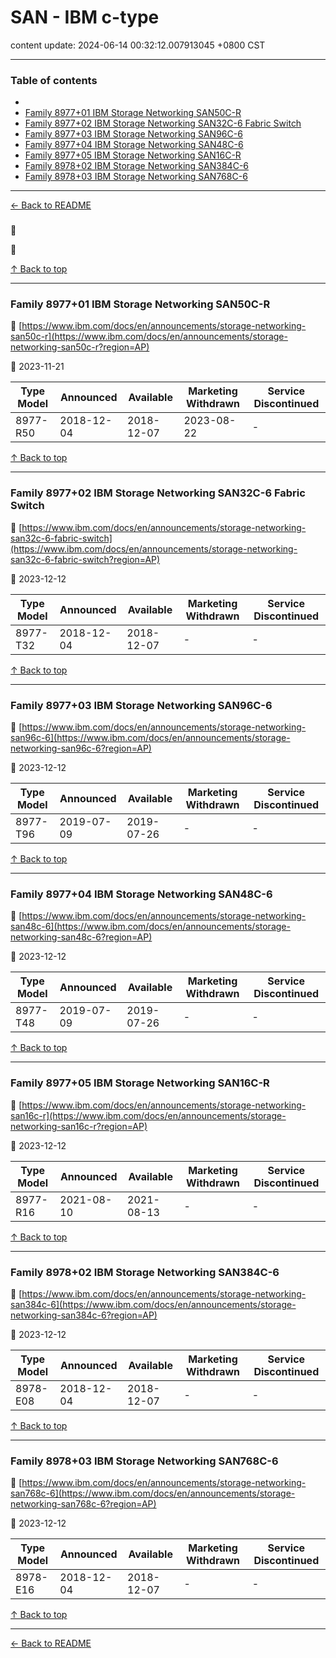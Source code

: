 # SAN - IBM c-type

content update: 2024-06-14 00:32:12.007913045 +0800 CST

---

### Table of contents


- [](#)
- [Family 8977+01 IBM Storage Networking SAN50C-R](#family-897701-ibm-storage-networking-san50c-r)
- [Family 8977+02 IBM Storage Networking SAN32C-6 Fabric Switch](#family-897702-ibm-storage-networking-san32c-6-fabric-switch)
- [Family 8977+03 IBM Storage Networking SAN96C-6](#family-897703-ibm-storage-networking-san96c-6)
- [Family 8977+04 IBM Storage Networking SAN48C-6](#family-897704-ibm-storage-networking-san48c-6)
- [Family 8977+05 IBM Storage Networking SAN16C-R](#family-897705-ibm-storage-networking-san16c-r)
- [Family 8978+02 IBM Storage Networking SAN384C-6](#family-897802-ibm-storage-networking-san384c-6)
- [Family 8978+03 IBM Storage Networking SAN768C-6](#family-897803-ibm-storage-networking-san768c-6)

---

[← Back to README](../README.md)





### 

🔗 [](?region=AP)

📅 







[↑ Back to top](#table-of-contents)

---





### Family 8977+01 IBM Storage Networking SAN50C-R

🔗 [https://www.ibm.com/docs/en/announcements/storage-networking-san50c-r](https://www.ibm.com/docs/en/announcements/storage-networking-san50c-r?region=AP)

📅 2023-11-21

| Type Model | Announced | Available | Marketing Withdrawn | Service Discontinued |
| --- | --- | --- | --- | --- |
| 8977-R50 | 2018-12-04 | 2018-12-07 | 2023-08-22 | - |






[↑ Back to top](#table-of-contents)

---





### Family 8977+02 IBM Storage Networking SAN32C-6 Fabric Switch

🔗 [https://www.ibm.com/docs/en/announcements/storage-networking-san32c-6-fabric-switch](https://www.ibm.com/docs/en/announcements/storage-networking-san32c-6-fabric-switch?region=AP)

📅 2023-12-12

| Type Model | Announced | Available | Marketing Withdrawn | Service Discontinued |
| --- | --- | --- | --- | --- |
| 8977-T32 | 2018-12-04 | 2018-12-07 | - | - |






[↑ Back to top](#table-of-contents)

---





### Family 8977+03 IBM Storage Networking SAN96C-6

🔗 [https://www.ibm.com/docs/en/announcements/storage-networking-san96c-6](https://www.ibm.com/docs/en/announcements/storage-networking-san96c-6?region=AP)

📅 2023-12-12

| Type Model | Announced | Available | Marketing Withdrawn | Service Discontinued |
| --- | --- | --- | --- | --- |
| 8977-T96 | 2019-07-09 | 2019-07-26 | - | - |






[↑ Back to top](#table-of-contents)

---





### Family 8977+04 IBM Storage Networking SAN48C-6

🔗 [https://www.ibm.com/docs/en/announcements/storage-networking-san48c-6](https://www.ibm.com/docs/en/announcements/storage-networking-san48c-6?region=AP)

📅 2023-12-12

| Type Model | Announced | Available | Marketing Withdrawn | Service Discontinued |
| --- | --- | --- | --- | --- |
| 8977-T48 | 2019-07-09 | 2019-07-26 | - | - |






[↑ Back to top](#table-of-contents)

---





### Family 8977+05 IBM Storage Networking SAN16C-R

🔗 [https://www.ibm.com/docs/en/announcements/storage-networking-san16c-r](https://www.ibm.com/docs/en/announcements/storage-networking-san16c-r?region=AP)

📅 2023-12-12

| Type Model | Announced | Available | Marketing Withdrawn | Service Discontinued |
| --- | --- | --- | --- | --- |
| 8977-R16 | 2021-08-10 | 2021-08-13 | - | - |






[↑ Back to top](#table-of-contents)

---





### Family 8978+02 IBM Storage Networking SAN384C-6

🔗 [https://www.ibm.com/docs/en/announcements/storage-networking-san384c-6](https://www.ibm.com/docs/en/announcements/storage-networking-san384c-6?region=AP)

📅 2023-12-12

| Type Model | Announced | Available | Marketing Withdrawn | Service Discontinued |
| --- | --- | --- | --- | --- |
| 8978-E08 | 2018-12-04 | 2018-12-07 | - | - |






[↑ Back to top](#table-of-contents)

---





### Family 8978+03 IBM Storage Networking SAN768C-6

🔗 [https://www.ibm.com/docs/en/announcements/storage-networking-san768c-6](https://www.ibm.com/docs/en/announcements/storage-networking-san768c-6?region=AP)

📅 2023-12-12

| Type Model | Announced | Available | Marketing Withdrawn | Service Discontinued |
| --- | --- | --- | --- | --- |
| 8978-E16 | 2018-12-04 | 2018-12-07 | - | - |






[↑ Back to top](#table-of-contents)

---



[← Back to README](../README.md)